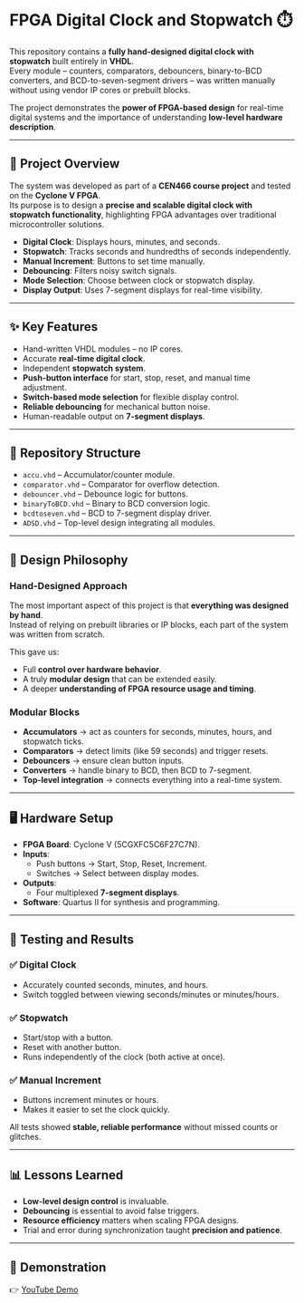 # FPGA Digital Clock and Stopwatch ⏱️

This repository contains a **fully hand-designed digital clock with stopwatch** built entirely in **VHDL**.  
Every module – counters, comparators, debouncers, binary-to-BCD converters, and BCD-to-seven-segment drivers – was written manually without using vendor IP cores or prebuilt blocks.  

The project demonstrates the **power of FPGA-based design** for real-time digital systems and the importance of understanding **low-level hardware description**.

---

## 📖 Project Overview

The system was developed as part of a **CEN466 course project** and tested on the **Cyclone V FPGA**.  
Its purpose is to design a **precise and scalable digital clock with stopwatch functionality**, highlighting FPGA advantages over traditional microcontroller solutions.

- **Digital Clock**: Displays hours, minutes, and seconds.  
- **Stopwatch**: Tracks seconds and hundredths of seconds independently.  
- **Manual Increment**: Buttons to set time manually.  
- **Debouncing**: Filters noisy switch signals.  
- **Mode Selection**: Choose between clock or stopwatch display.  
- **Display Output**: Uses 7-segment displays for real-time visibility.  

---

## ✨ Key Features

- Hand-written VHDL modules – no IP cores.  
- Accurate **real-time digital clock**.  
- Independent **stopwatch system**.  
- **Push-button interface** for start, stop, reset, and manual time adjustment.  
- **Switch-based mode selection** for flexible display control.  
- **Reliable debouncing** for mechanical button noise.  
- Human-readable output on **7-segment displays**.  

---

## 📂 Repository Structure

- `accu.vhd` – Accumulator/counter module.  
- `comparator.vhd` – Comparator for overflow detection.  
- `debouncer.vhd` – Debounce logic for buttons.  
- `binaryToBCD.vhd` – Binary to BCD conversion logic.  
- `bcdtoseven.vhd` – BCD to 7-segment display driver.  
- `ADSD.vhd` – Top-level design integrating all modules.  

---

## 🔧 Design Philosophy

### Hand-Designed Approach
The most important aspect of this project is that **everything was designed by hand**.  
Instead of relying on prebuilt libraries or IP blocks, each part of the system was written from scratch.  

This gave us:
- Full **control over hardware behavior**.  
- A truly **modular design** that can be extended easily.  
- A deeper **understanding of FPGA resource usage and timing**.  

### Modular Blocks
- **Accumulators** → act as counters for seconds, minutes, hours, and stopwatch ticks.  
- **Comparators** → detect limits (like 59 seconds) and trigger resets.  
- **Debouncers** → ensure clean button inputs.  
- **Converters** → handle binary to BCD, then BCD to 7-segment.  
- **Top-level integration** → connects everything into a real-time system.  

---

## 🖥️ Hardware Setup

- **FPGA Board**: Cyclone V (5CGXFC5C6F27C7N).  
- **Inputs**:  
  - Push buttons → Start, Stop, Reset, Increment.  
  - Switches → Select between display modes.  
- **Outputs**:  
  - Four multiplexed **7-segment displays**.  
- **Software**: Quartus II for synthesis and programming.  

---

## 🧪 Testing and Results

### ✅ Digital Clock
- Accurately counted seconds, minutes, and hours.  
- Switch toggled between viewing seconds/minutes or minutes/hours.  

### ✅ Stopwatch
- Start/stop with a button.  
- Reset with another button.  
- Runs independently of the clock (both active at once).  

### ✅ Manual Increment
- Buttons increment minutes or hours.  
- Makes it easier to set the clock quickly.  

All tests showed **stable, reliable performance** without missed counts or glitches.  

---

## 📊 Lessons Learned

- **Low-level design control** is invaluable.  
- **Debouncing** is essential to avoid false triggers.  
- **Resource efficiency** matters when scaling FPGA designs.  
- Trial and error during synchronization taught **precision and patience**.  

---

## 🎥 Demonstration

👉 [YouTube Demo](https://youtu.be/nZoi-eKxg-M?si=f2RKiwQOzfBC69HJ)


